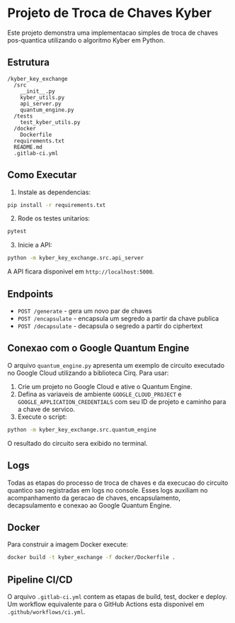 # Projeto de Troca de Chaves Kyber

Este projeto demonstra uma implementacao simples de troca de chaves pos-quantica utilizando o algoritmo Kyber em Python.

## Estrutura

```
/kyber_key_exchange
  /src
    __init__.py
    kyber_utils.py
    api_server.py
    quantum_engine.py
  /tests
    test_kyber_utils.py
  /docker
    Dockerfile
  requirements.txt
  README.md
  .gitlab-ci.yml
```

## Como Executar

1. Instale as dependencias:

```bash
pip install -r requirements.txt
```

2. Rode os testes unitarios:

```bash
pytest
```

3. Inicie a API:

```bash
python -m kyber_key_exchange.src.api_server
```

A API ficara disponivel em `http://localhost:5000`.

## Endpoints

- `POST /generate` - gera um novo par de chaves
- `POST /encapsulate` - encapsula um segredo a partir da chave publica
- `POST /decapsulate` - decapsula o segredo a partir do ciphertext

## Conexao com o Google Quantum Engine

O arquivo `quantum_engine.py` apresenta um exemplo de circuito executado no Google Cloud utilizando a biblioteca Cirq. Para usar:

1. Crie um projeto no Google Cloud e ative o Quantum Engine.
2. Defina as variaveis de ambiente `GOOGLE_CLOUD_PROJECT` e `GOOGLE_APPLICATION_CREDENTIALS` com seu ID de projeto e caminho para a chave de servico.
3. Execute o script:

```bash
python -m kyber_key_exchange.src.quantum_engine
```

O resultado do circuito sera exibido no terminal.

## Logs

Todas as etapas do processo de troca de chaves e da execucao do circuito
quantico sao registradas em logs no console. Esses logs auxiliam no
acompanhamento da geracao de chaves, encapsulamento, decapsulamento e
conexao ao Google Quantum Engine.

## Docker

Para construir a imagem Docker execute:

```bash
docker build -t kyber_exchange -f docker/Dockerfile .
```

## Pipeline CI/CD

O arquivo `.gitlab-ci.yml` contem as etapas de build, test, docker e deploy.
Um workflow equivalente para o GitHub Actions esta disponivel em
`.github/workflows/ci.yml`.
